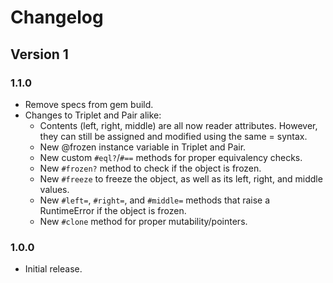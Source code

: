 # Changelog
## Version 1
### 1.1.0
* Remove specs from gem build.
* Changes to Triplet and Pair alike:
  * Contents (left, right, middle) are all now reader attributes. However, they can still be assigned and modified using the same = syntax.
  * New @frozen instance variable in Triplet and Pair.
  * New custom `#eql?`/`#==` methods for proper equivalency checks.
  * New `#frozen?` method to check if the object is frozen.
  * New `#freeze` to freeze the object, as well as its left, right, and middle values.
  * New `#left=`, `#right=`, and `#middle=` methods that raise a RuntimeError if the object is frozen.
  * New `#clone` method for proper mutability/pointers.

### 1.0.0
* Initial release.